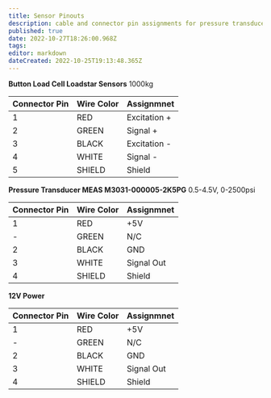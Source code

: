 ```yaml
---
title: Sensor Pinouts
description: cable and connector pin assignments for pressure transducers, load cells, etc.
published: true
date: 2022-10-27T18:26:00.968Z
tags: 
editor: markdown
dateCreated: 2022-10-25T19:13:48.365Z
---
```




**Button Load Cell Loadstar Sensors**
1000kg

| Connector Pin | Wire Color | Assignmnet   |
|---------------|------------|--------------|
| 1             | RED        | Excitation + |
| 2             | GREEN      | Signal +     |
| 3             | BLACK      | Excitation - |
| 4             | WHITE      | Signal -     |
| 5             | SHIELD     | Shield       |


**Pressure Transducer MEAS M3031-000005-2K5PG**
0.5-4.5V, 0-2500psi

| Connector Pin | Wire Color | Assignmnet   |
|---------------|------------|--------------|
| 1             | RED        | +5V          |
| -             | GREEN      | N/C          |
| 2             | BLACK      | GND          |
| 3             | WHITE      | Signal Out   |
| 4             | SHIELD     | Shield       |


**12V Power**

| Connector Pin | Wire Color | Assignmnet   |
|---------------|------------|--------------|
| 1             | RED        | +5V          |
| -             | GREEN      | N/C          |
| 2             | BLACK      | GND          |
| 3             | WHITE      | Signal Out   |
| 4             | SHIELD     | Shield       |


